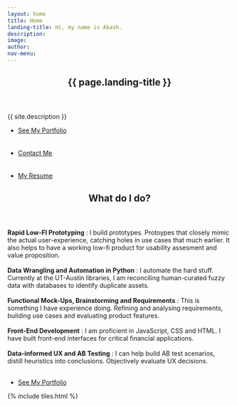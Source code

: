 ```yaml
---
layout: home
title: Home
landing-title: Hi, my name is Akash.
description: 
image: 
author: 
nav-menu: 
---
```


<!-- Banner -->
<section id="banner" class="major">
	<div class="inner">
		<header class="major">
			<h1>{{ page.landing-title }}</h1>
		</header>
		<div class="content">
			<p>{{ site.description }}</p>
			<ul class="actions">
				<li><a href="#one" class="button next scrolly">See My Portfolio</a></li>
				<br/><br/>
				<li><a href="#contact" class="button next scrolly">Contact Me</a></li>
				<br/><br/>
				<li><a href="Akash_UTAustin.pdf" class="button next scrolly">My Resume</a></li>
			</ul>
		</div>
	</div>
</section>
<!-- Two -->
<section id="two">
    <div class="inner">
	       <header class="major">
		       <h2>What do I do?</h2>
	       </header>
   		   <p>
		   	<b>Rapid Low-FI Prototyping</b> : I build prototypes. Protoypes that closely mimic the actual user-experience, catching holes in use cases that much earlier. It also helps to have a working low-fi product for usability assesment and value proposition.<br/><br/>
			<b>Data Wrangling and Automation in Python</b> : I automate the hard stuff. Currently at the UT-Austin libraries, I am reconciling human-curated fuzzy data with databases to identify duplicate assets.<br/><br/>
			<b>Functional Mock-Ups, Brainstorming and Requirements</b> : This is something I have experience doing. Refining and analysing requirements, building use cases and evaluating product features.<br/><br/>
			<b>Front-End Development</b> : I am proficient in JavaScript, CSS and HTML. I have built front-end interfaces for critical financial applications.<br/><br/>
			<b>Data-informed UX and AB Testing</b> : I can help build AB test scenarios, distill heuristics into conclusions. Objectively evaluate UX decisions.<br/><br/>
		   </p>
	   <ul class="actions">
	       <li><a href="#one" class="button next scrolly">See My Portfolio</a></li>
       </ul>
    </div>
</section>

<!-- Main -->
<div id="main">

<!-- One -->
{% include tiles.html %}

</div>

